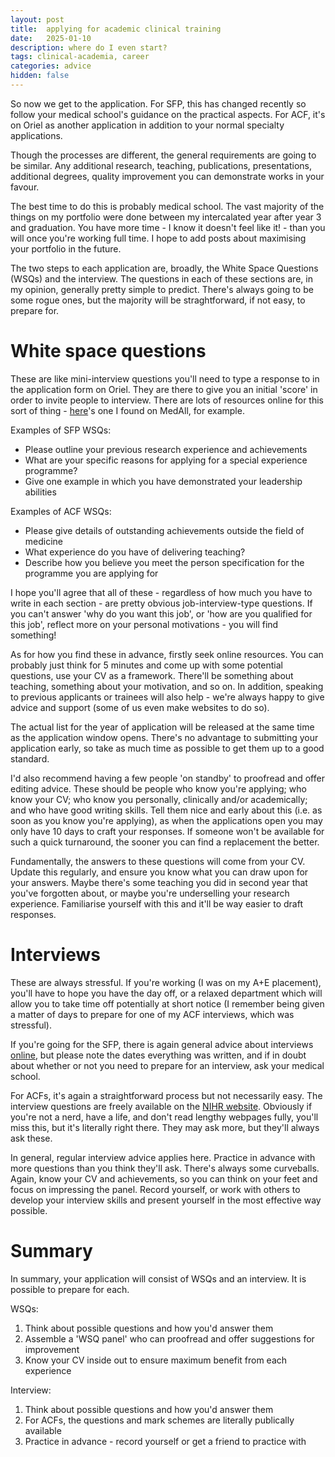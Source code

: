 ```yaml
---
layout: post
title:  applying for academic clinical training
date:   2025-01-10
description: where do I even start?
tags: clinical-academia, career
categories: advice
hidden: false
---
```

So now we get to the application. For SFP, this has changed recently so follow your medical school's guidance on the practical aspects. For ACF, it's on Oriel as another application in addition to your normal specialty applications.

Though the processes are different, the general requirements are going to be similar. Any additional research, teaching, publications, presentations, additional degrees, quality improvement you can demonstrate works in your favour.

The best time to do this is probably medical school. The vast majority of the things on my portfolio were done between my intercalated year after year 3 and graduation. You have more time - I know it doesn't feel like it! - than you will once you're working full time. I hope to add posts about maximising your portfolio in the future.

The two steps to each application are, broadly, the White Space Questions (WSQs) and the interview. The questions in each of these sections are, in my opinion, generally pretty simple to predict. There's always going to be some rogue ones, but the majority will be straghtforward, if not easy, to prepare for.

# White space questions

These are like mini-interview questions you'll need to type a response to in the application form on Oriel. They are there to give you an initial 'score' in order to invite people to interview. There are lots of resources online for this sort of thing - [here](https://app.medall.org/contents/v-a-guide-to-whitespace-questions-wsqs-specialised-foundation-programme-series)'s one I found on MedAll, for example.

Examples of SFP WSQs:
- Please outline your previous research experience and achievements
- What are your specific reasons for applying for a special experience programme?
- Give one example in which you have demonstrated your leadership abilities

Examples of ACF WSQs:
- Please give details of outstanding achievements outside the field of medicine
- What experience do you have of delivering teaching?
- Describe how you believe you meet the person specification for the programme you are applying for

I hope you'll agree that all of these - regardless of how much you have to write in each section - are pretty obvious job-interview-type questions. If you can't answer 'why do you want this job', or 'how are you qualified for this job', reflect more on your personal motivations - you will find something!

As for how you find these in advance, firstly seek online resources. You can probably just think for 5 minutes and come up with some potential questions, use your CV as a framework. There'll be something about teaching, something about your motivation, and so  on. In addition, speaking to previous applicants or trainees will also help - we're always happy to give advice and support (some of us even make websites to do so).

The actual list for the year of application will be released at the same time as the application window opens. There's no advantage to submitting your application early, so take as much time as possible to get them up to a good standard.

I'd also recommend having a few people 'on standby' to proofread and offer editing advice. These should be people who know you're applying; who know your CV; who know you personally, clinically and/or academically; and who have good writing skills. Tell them nice and early about this (i.e. as soon as you know you're applying), as when the applications open you may only have 10 days to craft your responses. If someone won't be available for such a quick turnaround, the sooner you can find a replacement the better.

Fundamentally, the answers to these questions will come from your CV. Update this regularly, and ensure you know what you can draw upon for your answers. Maybe there's some teaching you did in second year that you've forgotten about, or maybe you're underselling your research experience. Familiarise yourself with this and it'll be way easier to draft responses.

# Interviews

These are always stressful. If you're working (I was on my A+E placement), you'll have to hope you have the day off, or a relaxed department which will allow you to take time off potentially at short notice (I remember being given a matter of days to prepare for one of my ACF interviews, which was stressful).

If you're going for the SFP, there is again general advice about interviews [online](https://mindthebleep.com/sfp-introduction-to-interview/), but please note the dates everything was written, and if in doubt about whether or not you need to prepare for an interview, ask your medical school.

For ACFs, it's again a straightforward process but not necessarily easy. The interview questions are freely available on the [NIHR website](https://www.nihr.ac.uk/2025-academic-clinical-fellowships-medical-guidance-recruitment-and-appointment#tab-361726). Obviously if you're not a nerd, have a life, and don't read lengthy webpages fully, you'll miss this, but it's literally right there. They may ask more, but they'll always ask these.

In general, regular interview advice applies here. Practice in advance with more questions than you think they'll ask. There's always some curveballs. Again, know your CV and achievements, so you can think on your feet and focus on impressing the panel. Record yourself, or work with others to develop your interview skills and present yourself in the most effective way possible.

# Summary

In summary, your application will consist of WSQs and an interview. It is possible to prepare for each.

WSQs:
1. Think about possible questions and how you'd answer them
2. Assemble a 'WSQ panel' who can proofread and offer suggestions for improvement
3. Know your CV inside out to ensure maximum benefit from each experience

Interview:
1. Think about possible questions and how you'd answer them
2. For ACFs, the questions and mark schemes are literally publically available
3. Practice in advance - record yourself or get a friend to practice with
